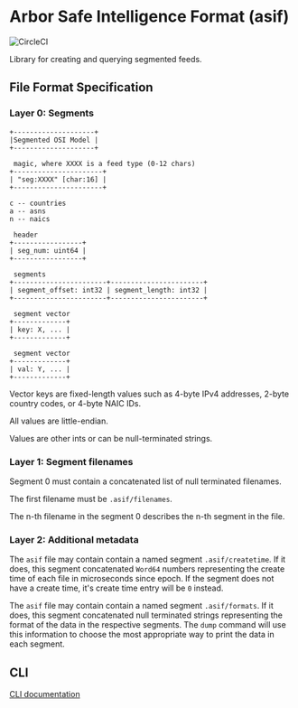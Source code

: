 # Arbor Safe Intelligence Format (asif)
![CircleCI](https://circleci.com/gh/packetloop/asif.svg?style=svg&circle-token=1420752ec3bc7c068b3a35925ad5f9c63e3d3773)

Library for creating and querying segmented feeds.

## File Format Specification

### Layer 0: Segments

```
+--------------------+
|Segmented OSI Model |
+--------------------+

 magic, where XXXX is a feed type (0-12 chars)
+----------------------+
| "seg:XXXX" [char:16] |
+----------------------+

c -- countries
a -- asns
n -- naics

 header
+-----------------+
| seg_num: uint64 |
+-----------------+

 segments
+-----------------------+-----------------------+
| segment_offset: int32 | segment_length: int32 |
+-----------------------+-----------------------+

 segment vector
+-------------+
| key: X, ... |
+-------------+

 segment vector
+-------------+
| val: Y, ... |
+-------------+
```

Vector keys are fixed-length values such as 4-byte IPv4 addresses,
2-byte country codes, or 4-byte NAIC IDs.

All values are little-endian.

Values are other ints or can be null-terminated strings.

### Layer 1: Segment filenames

Segment 0 must contain a concatenated list of null terminated filenames.

The first filename must be `.asif/filenames`.

The n-th filename in the segment 0 describes the n-th segment in the file.

### Layer 2: Additional metadata

The `asif` file may contain contain a named segment `.asif/createtime`.
If it does, this segment concatenated `Word64` numbers representing the create
time of each file in microseconds since epoch.  If the segment does not have a
create time, it's create time entry will be `0` instead.

The `asif` file may contain contain a named segment `.asif/formats`.
If it does, this segment concatenated null terminated strings representing the
format of the data in the respective segments.  The `dump` command will use
this information to choose the most appropriate way to print the data in each
segment.

## CLI
[CLI documentation](doc/cli.md)
